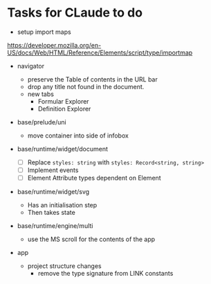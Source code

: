 # Tasks for CLaude to do

- setup import maps

https://developer.mozilla.org/en-US/docs/Web/HTML/Reference/Elements/script/type/importmap

- navigator
    - preserve the Table of contents in the URL bar
    - drop any title not found in the document.
    - new tabs
        - Formular Explorer
        - Definition Explorer

- base/prelude/uni
    - move container into side of infobox
- base/runtime/widget/document
    - [ ] Replace `styles: string` with `styles: Record<string, string>`
    - [ ] Implement events
    - [ ] Element Attribute types dependent on Element
- base/runtime/widget/svg
    - Has an initialisation step
    - Then takes state
- base/runtime/engine/multi
    - use the MS scroll for the contents of the app

- app
    - project structure changes
        - remove the type signature from LINK constants


